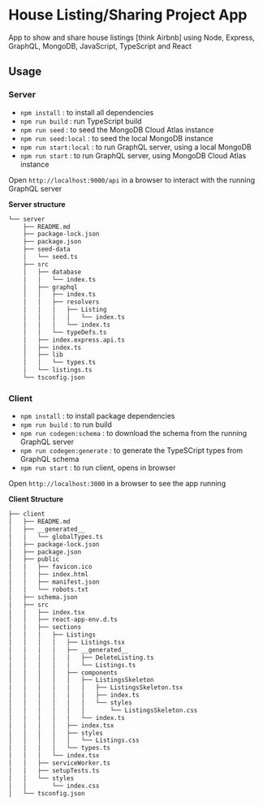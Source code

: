 # House Listing/Sharing Project App

App to show and share house listings [think Airbnb] using Node, Express, GraphQL, MongoDB, JavaScript, TypeScript and React

## Usage

### Server

- `npm install` : to install all dependencies
- `npm run build` : run TypeScript build
- `npm run seed` : to seed the MongoDB Cloud Atlas instance
- `npm run seed:local` : to seed the local MongoDB instance
- `npm run start:local` : to run GraphQL server, using a local MongoDB
- `npm run start` : to run GraphQL server, using MongoDB Cloud Atlas instance

Open `http://localhost:9000/api` in a browser to interact with the running GraphQL server

**Server structure**

```bash
└── server
    ├── README.md
    ├── package-lock.json
    ├── package.json
    ├── seed-data
    │   └── seed.ts
    ├── src
    │   ├── database
    │   │   └── index.ts
    │   ├── graphql
    │   │   ├── index.ts
    │   │   ├── resolvers
    │   │   │   ├── Listing
    │   │   │   │   └── index.ts
    │   │   │   └── index.ts
    │   │   └── typeDefs.ts
    │   ├── index.express.api.ts
    │   ├── index.ts
    │   ├── lib
    │   │   └── types.ts
    │   └── listings.ts
    └── tsconfig.json

```

### Client

- `npm install` : to install package dependencies
- `npm run build` : to run build
- `npm run codegen:schema` : to download the schema from the running GraphQL server
- `npm run codegen:generate` : to generate the TypeSCript types from GraphQL schema
- `npm run start` : to run client, opens in browser

Open `http://localhost:3000` in a browser to see the app running

**Client Structure**

```bash
├── client
│   ├── README.md
│   ├── __generated__
│   │   └── globalTypes.ts
│   ├── package-lock.json
│   ├── package.json
│   ├── public
│   │   ├── favicon.ico
│   │   ├── index.html
│   │   ├── manifest.json
│   │   └── robots.txt
│   ├── schema.json
│   ├── src
│   │   ├── index.tsx
│   │   ├── react-app-env.d.ts
│   │   ├── sections
│   │   │   ├── Listings
│   │   │   │   ├── Listings.tsx
│   │   │   │   ├── __generated__
│   │   │   │   │   ├── DeleteListing.ts
│   │   │   │   │   └── Listings.ts
│   │   │   │   ├── components
│   │   │   │   │   ├── ListingsSkeleton
│   │   │   │   │   │   ├── ListingsSkeleton.tsx
│   │   │   │   │   │   ├── index.ts
│   │   │   │   │   │   └── styles
│   │   │   │   │   │       └── ListingsSkeleton.css
│   │   │   │   │   └── index.ts
│   │   │   │   ├── index.tsx
│   │   │   │   ├── styles
│   │   │   │   │   └── Listings.css
│   │   │   │   └── types.ts
│   │   │   └── index.tsx
│   │   ├── serviceWorker.ts
│   │   ├── setupTests.ts
│   │   └── styles
│   │       └── index.css
│   └── tsconfig.json


```
